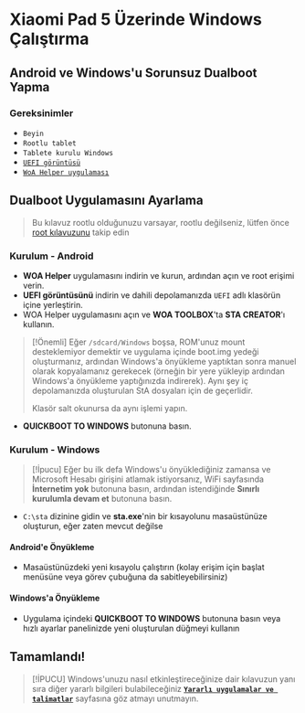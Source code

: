 # Xiaomi Pad 5 Üzerinde Windows Çalıştırma

## Android ve Windows'u Sorunsuz Dualboot Yapma

### Gereksinimler
- ```Beyin```
- ```Rootlu tablet```
- ```Tablete kurulu Windows```
- [```UEFI görüntüsü```](https://github.com/erdilS/Port-Windows-11-Xiaomi-Pad-5/releases/tag/UEFI)
- [```WoA Helper uygulaması```](https://github.com/n00b69/woa-helper/releases/tag/APK)

## Dualboot Uygulamasını Ayarlama
> Bu kılavuz rootlu olduğunuzu varsayar, rootlu değilseniz, lütfen önce [root kılavuzunu](2-rootguide-tr.md) takip edin

### Kurulum - Android
- **WOA Helper** uygulamasını indirin ve kurun, ardından açın ve root erişimi verin.
- **UEFI görüntüsünü** indirin ve dahili depolamanızda `UEFI` adlı klasörün içine yerleştirin.
- WOA Helper uygulamasını açın ve **WOA TOOLBOX**'ta **STA CREATOR**'ı kullanın.
> [!Önemli]
> Eğer `/sdcard/Windows` boşsa, ROM'unuz mount desteklemiyor demektir ve uygulama içinde boot.img yedeği oluşturmanız, ardından Windows'a önyükleme yaptıktan sonra manuel olarak kopyalamanız gerekecek (örneğin bir yere yükleyip ardından Windows'a önyükleme yaptığınızda indirerek). Aynı şey iç depolamanızda oluşturulan StA dosyaları için de geçerlidir.
>
> Klasör salt okunursa da aynı işlemi yapın.
- **QUICKBOOT TO WINDOWS** butonuna basın.

### Kurulum - Windows
> [!İpucu]
> Eğer bu ilk defa Windows'u önyüklediğiniz zamansa ve Microsoft Hesabı girişini atlamak istiyorsanız, WiFi sayfasında **İnternetim yok** butonuna basın, ardından istendiğinde **Sınırlı kurulumla devam et** butonuna basın.
- `C:\sta` dizinine gidin ve **sta.exe**'nin bir kısayolunu masaüstünüze oluşturun, eğer zaten mevcut değilse

#### Android'e Önyükleme
- Masaüstünüzdeki yeni kısayolu çalıştırın (kolay erişim için başlat menüsüne veya görev çubuğuna da sabitleyebilirsiniz)

#### Windows'a Önyükleme
- Uygulama içindeki **QUICKBOOT TO WINDOWS** butonuna basın veya hızlı ayarlar panelinizde yeni oluşturulan düğmeyi kullanın
  
## Tamamlandı!

> [!İPUCU]
> Windows'unuzu nasıl etkinleştireceğinize dair kılavuzun yanı sıra diğer yararlı bilgileri bulabileceğiniz [**```Yararlı uygulamalar ve talimatlar```**](Additional-materials-en.md) sayfasına göz atmayı unutmayın.
